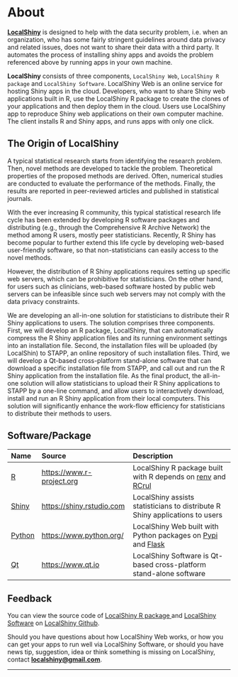 # About

**[LocalShiny][host]** is designed to help with the data security problem, i.e. when an organization, who has some fairly stringent guidelines around data privacy and related issues, does not want to share their data with a third party. It automates the process of installing shiny apps and avoids the problem referenced above by running apps in your own machine.

**LocalShiny** consists of three components, `LocalShiny Web`, `LocalShiny R package` and `LocalShiny Software`. LocalShiny Web is an online service for hosting Shiny apps in the cloud. Developers, who want to share Shiny web applications built in R, use the LocalShiny R package to create the clones of your applications and then deploy them in the cloud. Users use LocalShiny app to reproduce Shiny web applications on their own computer machine. The client installs R and Shiny apps, and runs apps with only one click.

## The Origin of LocalShiny

A typical statistical research starts from identifying the research problem. Then, novel methods are developed to tackle the problem. Theoretical properties of the proposed methods are derived. Often, numerical studies are conducted to evaluate the performance of the methods. Finally, the results are reported in peer-reviewed articles and published in statistical journals.

With the ever increasing R community, this typical statistical research life cycle has been extended by developing R software packages and distributing (e.g., through the Comprehensive R Archive Network) the method among R users, mostly peer statisticians. Recently, R Shiny has become popular to further extend this life cycle by developing web-based user-friendly software, so that non-statisticians can easily access to the novel methods.

However, the distribution of R Shiny applications requires setting up specific web servers, which can be prohibitive for statisticians. On the other hand, for users such as clinicians, web-based software hosted by public web servers can be infeasible since such web servers may not comply with the data privacy constraints.

We are developing an all-in-one solution for statisticians to distribute their R Shiny applications to users. The solution comprises three components. First, we will develop an R package, LocalShiny, that can automatically compress the R Shiny application files and its running environment settings into an installation file. Second, the installation files will be uploaded (by LocalShin) to STAPP, an online repository of such installation files. Third, we will develop a Qt-based cross-platform stand-alone software that can download a specific installation file from STAPP, and call out and run the R Shiny application from the installation file. As the final product, the all-in-one solution will allow statisticians to upload their R Shiny applications to STAPP by a one-line command, and allow users to interactively download, install and run an R Shiny application from their local computers. This solution will significantly enhance the work-flow efficiency for statisticians to distribute their methods to users.

## Software/Package

| Name | Source | Description |
| :--------------------------------- | :-------------------------- | :--------------------------------------------------------------- |
| [R](https://www.r-project.org)     | https://www.r-project.org   | LocalShiny R package built with R depends on [renv](https://rstudio.github.io/renv/) and [RCrul](https://CRAN.R-project.org/package=RCurl) |
| [Shiny](https://shiny.rstudio.com) | https://shiny.rstudio.com   | LocalShiny assists statisticians to distribute R Shiny applications to users |
| [Python](https://www.python.org/)  | https://www.python.org/     | LocalShiny Web built with Python packages on [Pypi](https://pypi.org/) and [Flask](https://flask.palletsprojects.com/) |
| [Qt](https://www.qt.io)           | https://www.qt.io           | LocalShiny Software is Qt-based cross-platform stand-alone software |

<!-- ## About Team

LocalShiny is developed and maintained by Dalian University of Technology and Johns Hopkins University.

<img src="./images/dut.png" alt="dut" style="zoom:100%;" />		<img src="./images/jhu.png" alt="jhu" title="JHU" style="zoom:100%;" /> -->

## Feedback

You can view the source code of [LocalShiny R package ](https://github.com/localshiny/localshiny) and [LocalShiny Software](https://github.com/localshiny/QT) on [LocalShiny Github](https://github.com/localshiny).

Should you have questions about how LocalShiny Web works, or how you can get your apps to run well via LocalShiny Software, or should you have news tip, suggestion, idea or think something is missing on LocalShiny, contact **localshiny@gmail.com**.

--------------------------
[host]:https://github.com/localshiny/localshiny "LocalShiny"
